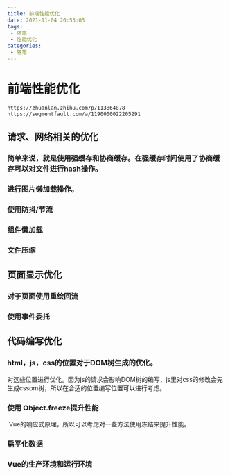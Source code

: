 ```yaml
---
title: 前端性能优化
date: 2021-11-04 20:53:03
tags:
 - 随笔
 - 性能优化
categories:
 - 随笔
---
```




#  前端性能优化

```
https://zhuanlan.zhihu.com/p/113864878
https://segmentfault.com/a/1190000022205291
```



## 请求、网络相关的优化

### 简单来说，就是使用强缓存和协商缓存。在强缓存时间使用了协商缓存可以对文件进行hash操作。

### 进行图片懒加载操作。

### 使用防抖/节流

### 组件懒加载

### 文件压缩



## 页面显示优化

### 对于页面使用重绘回流

### 使用事件委托



## 代码编写优化

### html，js，css的位置对于DOM树生成的优化。

​		对这些位置进行优化。因为js的请求会影响DOM树的编写，js里对css的修改会先生成cssom树，所以在合适的位置编写位置可以进行考虑。

### 使用 Object.freeze提升性能

​		Vue的响应式原理，所以可以考虑对一些方法使用冻结来提升性能。

### 扁平化数据

### Vue的生产环境和运行环境











